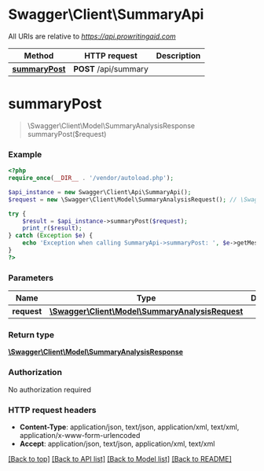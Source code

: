 # Swagger\Client\SummaryApi

All URIs are relative to *https://api.prowritingaid.com*

Method | HTTP request | Description
------------- | ------------- | -------------
[**summaryPost**](SummaryApi.md#summaryPost) | **POST** /api/summary | 


# **summaryPost**
> \Swagger\Client\Model\SummaryAnalysisResponse summaryPost($request)



### Example
```php
<?php
require_once(__DIR__ . '/vendor/autoload.php');

$api_instance = new Swagger\Client\Api\SummaryApi();
$request = new \Swagger\Client\Model\SummaryAnalysisRequest(); // \Swagger\Client\Model\SummaryAnalysisRequest | 

try {
    $result = $api_instance->summaryPost($request);
    print_r($result);
} catch (Exception $e) {
    echo 'Exception when calling SummaryApi->summaryPost: ', $e->getMessage(), PHP_EOL;
}
?>
```

### Parameters

Name | Type | Description  | Notes
------------- | ------------- | ------------- | -------------
 **request** | [**\Swagger\Client\Model\SummaryAnalysisRequest**](../Model/\Swagger\Client\Model\SummaryAnalysisRequest.md)|  |

### Return type

[**\Swagger\Client\Model\SummaryAnalysisResponse**](../Model/SummaryAnalysisResponse.md)

### Authorization

No authorization required

### HTTP request headers

 - **Content-Type**: application/json, text/json, application/xml, text/xml, application/x-www-form-urlencoded
 - **Accept**: application/json, text/json, application/xml, text/xml

[[Back to top]](#) [[Back to API list]](../../README.md#documentation-for-api-endpoints) [[Back to Model list]](../../README.md#documentation-for-models) [[Back to README]](../../README.md)

